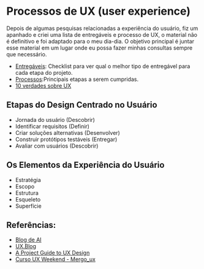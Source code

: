 # Processos de UX (user experience)

Depois de algumas pesquisas relacionadas a experiência do usuário, fiz um apanhado e criei uma lista de entregáveis e processo de UX, o material não é definitivo e foi adaptado para o meu dia-dia. O objetivo principal é juntar esse material em um lugar onde eu possa fazer minhas consultas sempre que necessário.

- [Entregáveis](entregaveis.md): Checklist para ver qual o melhor tipo de entregável para cada etapa do projeto.
- [Processos](processos.md):Principais etapas a serem cumpridas.
- [10 verdades sobre UX](10-verdades-sobre-UX.md)

## Etapas do Design Centrado no Usuário
* Jornada do usuário (Descobrir)
* Identificar requisitos (Definir)
* Criar soluções alternativas (Desenvolver)
* Construir protótipos testáveis (Entregar)
* Avaliar com usuários (Descobrir)

## Os Elementos da Experiência do Usuário
* Estratégia
* Escopo
* Estrutura
* Esqueleto
* Superfície

## Referências:
* [Blog de AI](http://arquiteturadeinformacao.com/)
* [UX.Blog](http://www.uxdesign.blog.br/)
* [A Project Guide to UX Design](http://projectuxd.com/)
* [Curso UX Weekend - Mergo_ux](http://pt.slideshare.net/mergo_ux/curso-ux-weekend-50637448)
